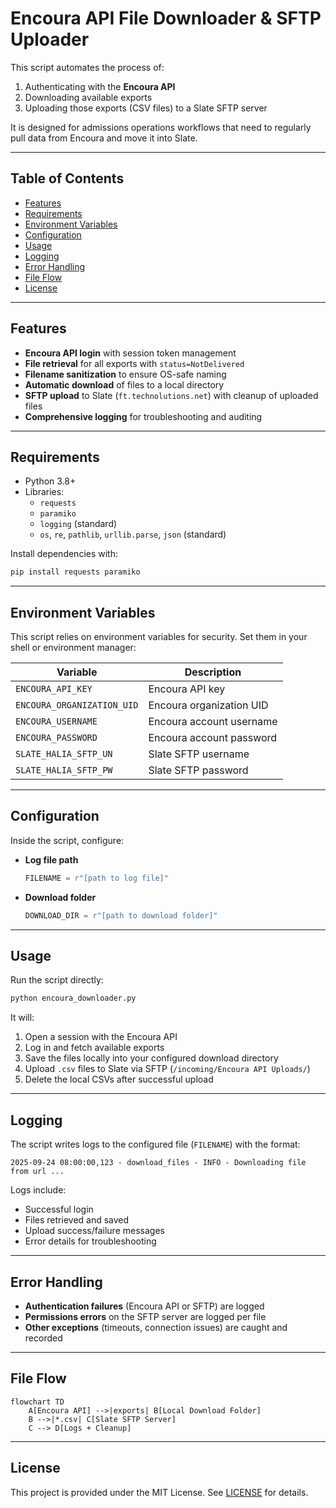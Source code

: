 # Encoura API File Downloader & SFTP Uploader

This script automates the process of:  
1. Authenticating with the **Encoura API**  
2. Downloading available exports  
3. Uploading those exports (CSV files) to a Slate SFTP server  

It is designed for admissions operations workflows that need to regularly pull data from Encoura and move it into Slate.  

---

## Table of Contents
- [Features](#features)
- [Requirements](#requirements)
- [Environment Variables](#environment-variables)
- [Configuration](#configuration)
- [Usage](#usage)
- [Logging](#logging)
- [Error Handling](#error-handling)
- [File Flow](#file-flow)
- [License](#license)

---

## Features

- **Encoura API login** with session token management  
- **File retrieval** for all exports with `status=NotDelivered`  
- **Filename sanitization** to ensure OS-safe naming  
- **Automatic download** of files to a local directory  
- **SFTP upload** to Slate (`ft.technolutions.net`) with cleanup of uploaded files  
- **Comprehensive logging** for troubleshooting and auditing  

---

## Requirements

- Python 3.8+  
- Libraries:  
  - `requests`  
  - `paramiko`  
  - `logging` (standard)  
  - `os`, `re`, `pathlib`, `urllib.parse`, `json` (standard)  

Install dependencies with:  

```bash
pip install requests paramiko
```

---

## Environment Variables

This script relies on environment variables for security. Set them in your shell or environment manager:  

| Variable | Description |
|----------|-------------|
| `ENCOURA_API_KEY` | Encoura API key |
| `ENCOURA_ORGANIZATION_UID` | Encoura organization UID |
| `ENCOURA_USERNAME` | Encoura account username |
| `ENCOURA_PASSWORD` | Encoura account password |
| `SLATE_HALIA_SFTP_UN` | Slate SFTP username |
| `SLATE_HALIA_SFTP_PW` | Slate SFTP password |

---

## Configuration

Inside the script, configure:  

- **Log file path**  
  ```python
  FILENAME = r"[path to log file]"
  ```

- **Download folder**  
  ```python
  DOWNLOAD_DIR = r"[path to download folder]"
  ```

---

## Usage

Run the script directly:  

```bash
python encoura_downloader.py
```

It will:  
1. Open a session with the Encoura API  
2. Log in and fetch available exports  
3. Save the files locally into your configured download directory  
4. Upload `.csv` files to Slate via SFTP (`/incoming/Encoura API Uploads/`)  
5. Delete the local CSVs after successful upload  

---

## Logging

The script writes logs to the configured file (`FILENAME`) with the format:  

```
2025-09-24 08:00:00,123 - download_files - INFO - Downloading file from url ...
```

Logs include:  
- Successful login  
- Files retrieved and saved  
- Upload success/failure messages  
- Error details for troubleshooting  

---

## Error Handling

- **Authentication failures** (Encoura API or SFTP) are logged  
- **Permissions errors** on the SFTP server are logged per file  
- **Other exceptions** (timeouts, connection issues) are caught and recorded  

---

## File Flow

```mermaid
flowchart TD
    A[Encoura API] -->|exports| B[Local Download Folder]
    B -->|*.csv| C[Slate SFTP Server]
    C --> D[Logs + Cleanup]
```

---

## License

This project is provided under the MIT License. See [LICENSE](LICENSE) for details.
